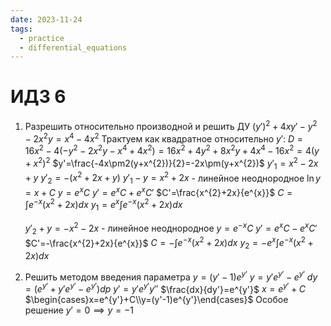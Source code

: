 ```yaml
---
date: 2023-11-24
tags:
  - practice
  - differential_equations
---
```

# ИДЗ 6
1. Разрешить относительно производной и решить ДУ
   $(y')^{2}+4xy'-y^{2}-2x^{2}y=x^{4}-4x^{2}$
   Трактуем как квадратное относительно $y'$:
   $D=16x^{2}-4(-y^{2}-2x^{2}y-x^{4}+4x^{2})=16x^{2}+4y^{2}+8x^{2}y+4x^{4}-16x^{2}=4(y+x^{2})^{2}$
   $y'=\frac{-4x\pm2(y+x^{2})}{2}=-2x\pm(y+x^{2})$
   $y'_{1}=x^{2}-2x+y$
   $y'_{2}=-(x^{2}+2x+y)$
   $y'_{1}-y=x^{2}+2x$ - линейное неоднородное
   $\ln{y}=x+C$
   $y=e^{x}C$
   $y'=e^{x}C+e^{x}C'$
   $C'=\frac{x^{2}+2x}{e^{x}}$
   $C=\int{e^{-x}(x^{2}+2x)dx}$
   $y_{1}=e^{x}\int{e^{-x}(x^{2}+2x)dx}$
   
   $y'_{2}+y=-x^{2}-2x$ - линейное неоднородное
   $y=e^{-x}C$
   $y'=e^{x}C-e^{x}C'$
   $C'=-\frac{x^{2}+2x}{e^{x}}$
   $C=-\int{e^{-x}(x^{2}+2x)dx}$
   $y_{2}=-e^{x}\int{e^{-x}(x^{2}+2x)dx}$
   
1. Решить методом введения параметра
   $y=(y'-1)e^{y'}$
   $y=y'e^{y'}-e^{y'}$
   $dy=(e^{y'}+y'e^{y'}-e^{y'})dp$
   $y'=y'e^{y'}y''$
   $\frac{dx}{dy'}=e^{y'}$
   $x=e^{y'}+C$
   $\begin{cases}x=e^{y'}+C\\y=(y'-1)e^{y'}\end{cases}$
   Особое решение
   $y'=0\implies y=-1$
   